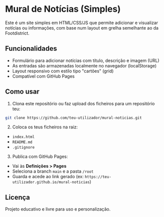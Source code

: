# Mural de Notícias (Simples)

Este é um site simples em HTML/CSS/JS que permite adicionar e visualizar notícias ou informações, com base num layout em grelha semelhante ao da Footdistrict.

## Funcionalidades
- Formulário para adicionar notícias com título, descrição e imagem (URL)
- As entradas são armazenadas localmente no navegador (localStorage)
- Layout responsivo com estilo tipo "cartões" (grid)
- Compatível com GitHub Pages

## Como usar

1. Clona este repositório ou faz upload dos ficheiros para um repositório teu:

```bash
git clone https://github.com/teu-utilizador/mural-noticias.git
```

2. Coloca os teus ficheiros na raiz:
- `index.html`
- `README.md`
- `.gitignore`

3. Publica com GitHub Pages:
- Vai às **Definições > Pages**
- Seleciona a branch `main` e a pasta `/root`
- Guarda e acede ao link gerado (ex: `https://teu-utilizador.github.io/mural-noticias`)

## Licença
Projeto educativo e livre para uso e personalização.
